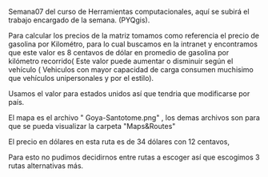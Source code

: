 Semana07 del curso de Herramientas computacionales, aquí se subirá el trabajo encargado de la semana. (PYQgis). 



Para calcular los precios de la matriz tomamos como referencia el precio de gasolina por Kilométro, para lo cual buscamos en la intranet y encontramos que este valor 
es 8 centavos de dólar en promedio de gasolina por kilómetro recorrido( Este valor puede aumentar o disminuir según el vehículo ( Vehiculos con mayor capacidad de 
carga consumen muchisimo que vehículos unipersonales y por el estilo).

Usamos el valor para estados unidos así que tendria que modificarse por país.


El mapa es el archivo " Goya-Santotome.png" , los demas archivos son para que se pueda visualizar la carpeta "Maps&Routes"

El precio en dólares en esta ruta es de 34 dólares con 12 centavos, 

Para esto no pudimos decidirnos entre rutas a escoger así que escogimos 3 rutas alternativas más.
